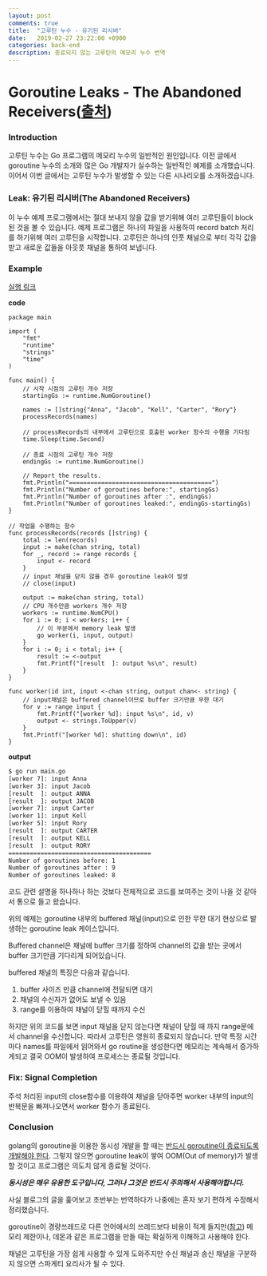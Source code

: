 ```yaml
---
layout: post
comments: true
title:  "고루틴 누수 - 유기된 리시버"
date:   2019-02-27 23:22:00 +0900
categories: back-end
description: 종료되지 않는 고루틴의 메모리 누수 번역
---
```


# Goroutine Leaks - The Abandoned Receivers([출처](https://www.ardanlabs.com/blog/2018/12/goroutine-leaks-the-abandoned-receivers.html))

### Introduction

고루틴 누수는 Go 프로그램의 메모리 누수의 일반적인 원인입니다. 이전 글에서 goroutine 누수의 소개와 많은 Go 개발자가 실수하는 일반적인 예제를 소개했습니다. 이어서 이번 글에서는 고루틴 누수가 발생할 수 있는 다른 시나리오를 소개하겠습니다.

### Leak: 유기된 리시버(The Abandoned Receivers)

이 누수 예제 프로그램에서는 절대 보내지 않을 값을 받기위해 여러 고루틴들이 block된 것을 볼 수 있습니다. 예제 프로그램은 하나의 파일을 사용하여 record batch 처리를 하기위해 여러 고루틴을 시작합니다. 고루틴은 하나의 인풋 채널으로 부터 각각 값을 받고 새로운 값들을 아웃풋 채널을 통하여 보냅니다.

### Example

[실행 링크](https://play.golang.org/p/Jtpla_UvrmN)

**code**

```golang
package main

import (
	"fmt"
	"runtime"
	"strings"
	"time"
)

func main() {
	// 시작 시점의 고루틴 개수 저장
	startingGs := runtime.NumGoroutine()

	names := []string{"Anna", "Jacob", "Kell", "Carter", "Rory"}
	processRecords(names)
	
	// processRecords의 내부에서 고루틴으로 호출된 worker 함수의 수행을 기다림
	time.Sleep(time.Second) 

	// 종료 시점의 고루틴 개수 저장
	endingGs := runtime.NumGoroutine()

	// Report the results.
	fmt.Println("========================================")
	fmt.Println("Number of goroutines before:", startingGs)
	fmt.Println("Number of goroutines after :", endingGs)
	fmt.Println("Number of goroutines leaked:", endingGs-startingGs)
}

// 작업을 수행하는 함수
func processRecords(records []string) {
	total := len(records)
	input := make(chan string, total)
	for _, record := range records {
		input <- record
	}
	// input 채널을 닫지 않을 경우 goroutine leak이 발생
	// close(input) 

	output := make(chan string, total)
	// CPU 개수만큼 workers 개수 저장
	workers := runtime.NumCPU()
	for i := 0; i < workers; i++ {
		// 이 부분에서 memory leak 발생
		go worker(i, input, output) 
	}
	for i := 0; i < total; i++ {
		result := <-output
		fmt.Printf("[result  ]: output %s\n", result)
	}
}

func worker(id int, input <-chan string, output chan<- string) {
	// input채널은 buffered channel이므로 buffer 크기만큼 무한 대기
	for v := range input {
		fmt.Printf("[worker %d]: input %s\n", id, v)
		output <- strings.ToUpper(v)
	}
	fmt.Printf("[worker %d]: shutting down\n", id)
}
```

**output**

```bash
$ go run main.go
[worker 7]: input Anna
[worker 3]: input Jacob
[result  ]: output ANNA
[result  ]: output JACOB
[worker 7]: input Carter
[worker 1]: input Kell
[worker 5]: input Rory
[result  ]: output CARTER
[result  ]: output KELL
[result  ]: output RORY
========================================
Number of goroutines before: 1
Number of goroutines after : 9
Number of goroutines leaked: 8
```

코드 관련 설명을 하나하나 하는 것보다 전체적으로 코드를 보여주는 것이 나을 것 같아서 통으로 들고 왔습니다.

위의 예제는 goroutine 내부의 buffered 채널(input)으로 인한 무한 대기 현상으로 발생하는 goroutine leak 케이스입니다.

Buffered channel은 채널에 buffer 크기를 정하여 channel의 값을 받는 곳에서 buffer 크기만큼 기다리게 되어있습니다. 

buffered 채널의 특징은 다음과 같습니다.

1. buffer 사이즈 만큼 channel에 전달되면 대기
2. 채널의 수신자가 없어도 보낼 수 있음
3. range를 이용하여 채널이 닫힐 때까지 수신

하지만 위의 코드를 보면 input 채널을 닫지 않는다면 채널이 닫힐 때 까지 range문에서 channel을 수신합니다. 따라서 고루틴은 영원히 종료되지 않습니다. 만약 특정 시간마다 names를 파일에서 읽어와서 go routine을 생성한다면 메모리는 계속해서 증가하게되고 결국 OOM이 발생하여 프로세스는 종료될 것입니다.

### Fix: Signal Completion

주석 처리된 input의 close함수를 이용하여 채널을 닫아주면 worker 내부의 input의 반복문을 빠져나오면서 worker 함수가 종료된다.

### Conclusion

golang의 goroutine을 이용한 동시성 개발을 할 때는 [반드시 goroutine이 종료되도록 개발해야 한다](https://dave.cheney.net/2016/12/22/never-start-a-goroutine-without-knowing-how-it-will-stop). 그렇지 않으면 goroutine leak이 쌓여 OOM(Out of memory)가 발생할 것이고 프로그램은 의도치 않게 종료될 것이다.

***동시성은 매우 유용한 도구입니다, 그러나 그것은 반드시 주의해서 사용해야합니다.***

사실 블로그의 글을 훑어보고 초반부는 번역하다가 나중에는 혼자 보기 편하게 수정해서 정리했습니다.

goroutine이 경량쓰레드로 다른 언어에서의 쓰레드보다 비용이 적게 들지만([참고](https://tech.ssut.me/goroutine-vs-threads/)) 메모리 제한이나, 데몬과 같은 프로그램을 만들 때는 확실하게 이해하고 사용해야 한다.

채널은 고루틴을 가장 쉽게 사용할 수 있게 도와주지만 수신 채널과 송신 채널을 구분하지 않으면 스파게티 요리사가 될 수 있다.